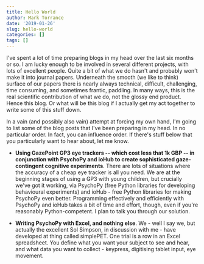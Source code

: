 ```yaml
---
title: Hello World
author: Mark Torrance
date: '2019-01-26'
slug: hello-world
categories: []
tags: []
---
```


I've spent a lot of time preparing blogs in my head over the last six months or so. I am lucky enough to be involved in several different projects, with lots of excellent people. Quite a bit of what we do hasn't and probably won't make it into journal papers. Underneath the smooth (we like to think) surface of our papers there is nearly always technical, difficult, challenging, time consuming, and sometimes frantic, paddling. In many ways, this is the real scientific contribution of what we do, not the glossy end product. Hence this blog. Or what will be this blog if I actually get my act together to write some of this stuff down.

In a vain (and possibly also vain) attempt at forcing my own hand, I'm going to list some of the blog posts that I've been preparing in my head. In no particular order. In fact, you can influence order. If there's stuff below that you particularly want to hear about, let me know.

- **Using GazePoint GP3 eye trackers -- which cost less that 1k GBP -- in conjunction with PsychoPy and ioHub to create sophisticated gaze-contingent cognitive experiments**. There are lots of situations where the accuracy of a cheap eye tracker is all you need. We are at the beginning stages of using a GP3 with young children, but crucially we've got it working, via PsychoPy (free Python libraries for developing behavioural experiments) and ioHub - free Python libraries for making PsychoPy even better. Programming effectively and efficiently with PsychoPy and ioHub takes a bit of time and effort, though, even if you're reasonably Python-competent. I plan to talk you through our solution.

- **Writing PsychoPy with Excel, and nothing else**. We - well I say we, but actually the excellent Sol Simpson, in discussion with me - have developed at thing called simplePET. One trial is a row in an Excel spreadsheet. You define what you want your subject to see and hear, and what data you want to collect - keypress, digitising tablet input, eye movement.